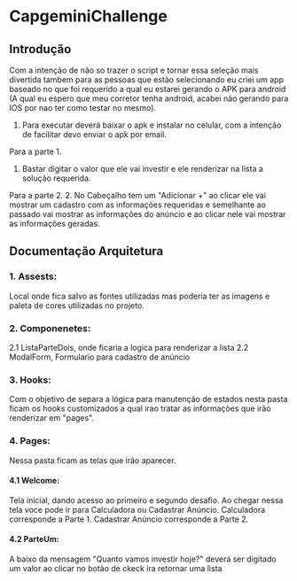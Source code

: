 # CapgeminiChallenge



## Introdução ##
Com a intenção de não so trazer o script e tornar essa seleção mais divertida tambem para as pessoas que estão selecionando eu criei um app baseado no 
que foi requerido a qual eu estarei gerando o APK para android (A qual eu espero que meu corretor tenha android, acabei não gerando para IOS por nao ter 
como testar no mesmo). 

1. Para executar deverá baixar o apk e instalar no celular, com a intenção de facilitar devo enviar o apk por email.

Para a parte 1.
1. Bastar digitar o valor que ele vai investir e ele renderizar na lista a solução requerida.

Para a parte 2. 
2. No Cabeçalho tem um "Adicionar +" ao clicar ele vai mostrar um cadastro com as informações requeridas e semelhante ao passado vai mostrar as informações do
anúncio e ao clicar nele vai mostrar as informações geradas.


## Documentação Arquitetura ##
### 1. Assests: ###
Local onde fica salvo as fontes utilizadas mas poderia ter as imagens e paleta de cores utilizadas no projeto.

### 2. Componenetes: ###
2.1 ListaParteDois, onde ficaria a logica para renderizar a lista
2.2 ModalForm, Formulario para cadastro de anúncio

### 3. Hooks: ###
Com o objetivo de separa a lógica para manutenção de estados nesta pasta ficam os hooks customizados a qual irao tratar as informações que irão renderizar 
em "pages".

### 4. Pages: ###
Nessa pasta ficam as telas que irão aparecer.

#### 4.1 Welcome: ####
Tela inicial, dando acesso ao primeiro e segundo desafio. Ao chegar nessa tela voce pode ir para Calculadora ou Cadastrar Anúncio.
Calculadora corresponde a Parte 1.
Cadastrar Anúncio corresponde a Parte 2.

#### 4.2 ParteUm: ####
A baixo da mensagem "Quanto vamos investir hoje?" deverá ser digitado um valor ao clicar no botão de ckeck ira retornar uma lista 


